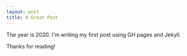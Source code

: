 ```yaml
---
layout: post 
title: A Great Post 
--- 
```


The year is 2020.
I'm writing my first post using GH pages and Jekyll. 


Thanks for reading!
